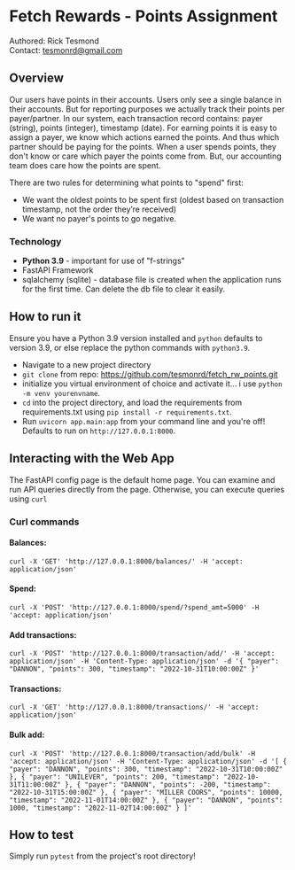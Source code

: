 # Fetch Rewards - Points Assignment
Authored: Rick Tesmond\
Contact: tesmonrd@gmail.com



## Overview
Our users have points in their accounts. Users only see a single balance in their accounts. But for reporting purposes we actually track their points per
payer/partner. In our system, each transaction record contains: payer (string), points (integer), timestamp (date).
For earning points it is easy to assign a payer, we know which actions earned the points. And thus which partner should be paying for the points.
When a user spends points, they don't know or care which payer the points come from. But, our accounting team does care how the points are spent.

There are two rules for determining what points to "spend" first:
* We want the oldest points to be spent first (oldest based on transaction timestamp, not the order they’re received)
* We want no payer's points to go negative.


### Technology
* **Python 3.9** - important for use of "f-strings"
* FastAPI Framework
* sqlalchemy (sqlite) - database file is created when the application runs for the first time. Can delete the db file to clear it easily.


## How to run it
Ensure you have a Python 3.9 version installed and `python` defaults to version 3.9, or else replace the python commands with `python3.9`.

* Navigate to a new project directory
* `git clone` from repo: https://github.com/tesmonrd/fetch_rw_points.git
* initialize you virtual environment of choice and activate it... i use `python -m venv yourenvname`. 
* `cd` into the project directory, and load the requirements from requirements.txt using `pip install -r requirements.txt`.
* Run `uvicorn app.main:app` from your command line and you're off! Defaults to run on `http://127.0.0.1:8000`.


## Interacting with the Web App
The FastAPI config page is the default home page. You can examine and run API queries directly from the page. Otherwise, you can execute queries using `curl`

### Curl commands
#### Balances:
`curl -X 'GET' 'http://127.0.0.1:8000/balances/' -H 'accept: application/json'`
#### Spend:
`curl -X 'POST' 'http://127.0.0.1:8000/spend/?spend_amt=5000' -H 'accept: application/json'`
#### Add transactions:
`curl -X 'POST' 'http://127.0.0.1:8000/transaction/add/' -H 'accept: application/json' -H 'Content-Type: application/json' -d '{ "payer": "DANNON", "points": 300, "timestamp": "2022-10-31T10:00:00Z"
}'`
#### Transactions:
`curl -X 'GET' 'http://127.0.0.1:8000/transactions/' -H 'accept: application/json'`
#### Bulk add:
`curl -X 'POST' 'http://127.0.0.1:8000/transaction/add/bulk' -H 'accept: application/json' -H 'Content-Type: application/json' -d '[
    { "payer": "DANNON", "points": 300, "timestamp": "2022-10-31T10:00:00Z" },
    { "payer": "UNILEVER", "points": 200, "timestamp": "2022-10-31T11:00:00Z" },
    { "payer": "DANNON", "points": -200, "timestamp": "2022-10-31T15:00:00Z" },
    { "payer": "MILLER COORS", "points": 10000, "timestamp": "2022-11-01T14:00:00Z" },
    { "payer": "DANNON", "points": 1000, "timestamp": "2022-11-02T14:00:00Z" }
]'`

## How to test

Simply run `pytest` from the project's root directory!
